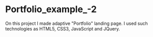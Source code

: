 # Portfolio_example_-2
On this project I made adaptive "Portfolio" landing page. I used such technologies as HTML5, CSS3, JavaScript and JQuery.

